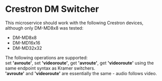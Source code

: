 # Crestron DM Switcher
This microservice should work with the following Crestron devices, although only DM-MD8x8 was tested:  
- DM-MD8x8 
- DM-MD16x16 
- DM-MD32x32 

The following operations are supported:  
set **'avroute'**, set **'videoroute'**, get **'avroute'**, get **'videoroute'** using the same endpoint syntax as Kramer switchers.  
**'avroute'** and **'videoroute'** are essentially the same - audio follows video.